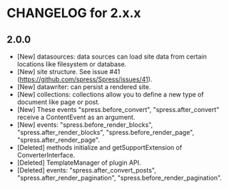CHANGELOG for 2.x.x
===================

## 2.0.0
* [New] datasources: data sources can load site data from certain locations like filesystem or database.
* [New] site structure. See issue #41 (https://github.com/spress/Spress/issues/41).
* [New] datawriter: can persist a rendered site.
* [New] collections: collections allow you to define a new type of document like page or post.
* [New] These events "spress.before_convert", "spress.after_convert" receive a ContentEvent as an argument.
* [New] events: "spress.before_render_blocks", "spress.after_render_blocks", "spress.before_render_page", "spress.after_render_page".
* [Deleted] methods initialize and getSupportExtension of ConverterInterface.
* [Deleted] TemplateManager of plugin API.
* [Deleted] events: "spress.after_convert_posts", "spress.after_render_pagination", "spress.before_render_pagination".
